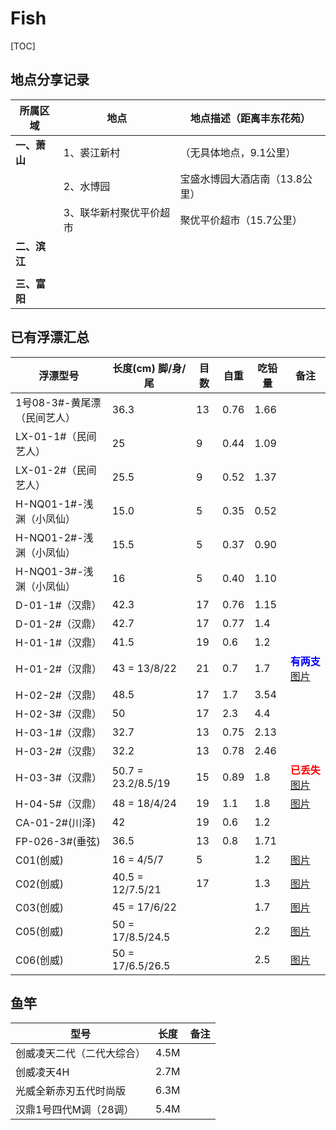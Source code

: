 # Fish

[TOC]

## 地点分享记录

| 所属区域     | 地点                    | 地点描述（距离丰东花苑）       |
| ------------ | ----------------------- | ------------------------------ |
| **一、萧山** | 1、裘江新村             | （无具体地点，9.1公里）        |
|              | 2、水博园               | 宝盛水博园大酒店南（13.8公里） |
|              | 3、联华新村聚优平价超市 | 聚优平价超市（15.7公里）       |
| **二、滨江** |                         |                                |
|              |                         |                                |
| **三、富阳** |                         |                                |

## 已有浮漂汇总

| 浮漂型号                    | 长度(cm) 脚/身/尾  | 目数 | 自重 | 吃铅量 | 备注                                                         |
| --------------------------- | ------------------ | ---- | ---- | ------ | ------------------------------------------------------------ |
| 1号08-3#-黄尾漂（民间艺人） | 36.3               | 13   | 0.76 | 1.66   |                                                              |
| LX-01-1#（民间艺人）        | 25                 | 9    | 0.44 | 1.09   |                                                              |
| LX-01-2#（民间艺人）        | 25.5               | 9    | 0.52 | 1.37   |                                                              |
| H-NQ01-1#-浅渊（小凤仙）    | 15.0               | 5    | 0.35 | 0.52   |                                                              |
| H-NQ01-2#-浅渊（小凤仙）    | 15.5               | 5    | 0.37 | 0.90   |                                                              |
| H-NQ01-3#-浅渊（小凤仙）    | 16                 | 5    | 0.40 | 1.10   |                                                              |
| D-01-1#（汉鼎）             | 42.3               | 17   | 0.76 | 1.15   |                                                              |
| D-01-2#（汉鼎）             | 42.7               | 17   | 0.77 | 1.4    |                                                              |
| H-01-1#（汉鼎）             | 41.5               | 19   | 0.6  | 1.2    |                                                              |
| H-01-2#（汉鼎）             | 43 = 13/8/22       | 21   | 0.7  | 1.7    | <span style="color:blue;font-weight:bold;">有两支</span> [图片](../Images/Fish/image-20231104201716237.png) |
| H-02-2#（汉鼎）             | 48.5               | 17   | 1.7  | 3.54   |                                                              |
| H-02-3#（汉鼎）             | 50                 | 17   | 2.3  | 4.4    |                                                              |
| H-03-1#（汉鼎）             | 32.7               | 13   | 0.75 | 2.13   |                                                              |
| H-03-2#（汉鼎）             | 32.2               | 13   | 0.78 | 2.46   |                                                              |
| H-03-3#（汉鼎）             | 50.7 = 23.2/8.5/19 | 15   | 0.89 | 1.8    | <span style="color:red;font-weight:bold;">已丢失</span> [图片](../Images/Fish/image-20231104204151997.png) |
| H-04-5#（汉鼎）             | 48 = 18/4/24       | 19   | 1.1  | 1.8    | [图片](../Images/Fish/image-20231104201932735.png)           |
| CA-01-2#(川泽)              | 42                 | 19   | 0.6  | 1.2    |                                                              |
| FP-026-3#(垂弦)             | 36.5               | 13   | 0.8  | 1.71   |                                                              |
| C01(创威)                   | 16 = 4/5/7         | 5    |      | 1.2    | [图片](../Images/Fish/image-20231104203307715.png)           |
| C02(创威)                   | 40.5 = 12/7.5/21   | 17   |      | 1.3    | [图片](../Images/Fish/image-20231104203452250.png)           |
| C03(创威)                   | 45 = 17/6/22       |      |      | 1.7    | [图片](../Images/Fish/image-20231104203513973.png)           |
| C05(创威)                   | 50 = 17/8.5/24.5   |      |      | 2.2    | [图片](../Images/Fish/image-20231104203614619.png)           |
| C06(创威)                   | 50 = 17/6.5/26.5   |      |      | 2.5    | [图片](../Images/Fish/image-20231104203704530.png)           |

## 鱼竿

| 型号                       | 长度 | 备注 |
| -------------------------- | ---- | ---- |
| 创威凌天二代（二代大综合） | 4.5M |      |
| 创威凌天4H                 | 2.7M |      |
| 光威全新赤刃五代时尚版     | 6.3M |      |
| 汉鼎1号四代M调（28调）     | 5.4M |      |

